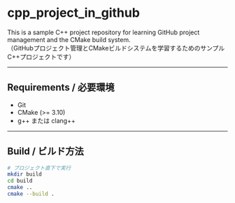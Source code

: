 # cpp_project_in_github

This is a sample C++ project repository for learning GitHub project management and the CMake build system.  
（GitHubプロジェクト管理とCMakeビルドシステムを学習するためのサンプルC++プロジェクトです）

---

## Requirements / 必要環境
- Git
- CMake (>= 3.10)
- g++ または clang++

---

## Build / ビルド方法
```bash
# プロジェクト直下で実行
mkdir build
cd build
cmake ..
cmake --build .

